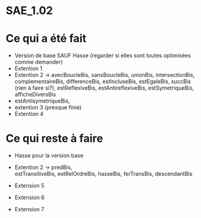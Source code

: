 # SAE_1.02

# Ce qui a été fait

- Version de base SAUF Hasse (regarder si elles sont toutes optimisées comme demander)
- Extention 1
- Extention 2 -> avecBoucleBis, sansBoucleBis, unionBis, intersectionBis,
complementaireBis, differenceBis, estIncluseBis, estEgaleBis, 
succBis (rien à faire si?),
estReflexiveBis, estAntireflexiveBis, estSymetriqueBis, afficheDiversBis
- estAntisymetriqueBis,
- extention 3 (presque finie)
- Extention 4 

# Ce qui reste à faire

- Hasse pour la version base
- Extention 2 ->  predBis,   
estTransitiveBis, estRelOrdreBis, hasseBis, ferTransBis, descendantBis

- Extension 5
- Extension 6
- Extension 7
